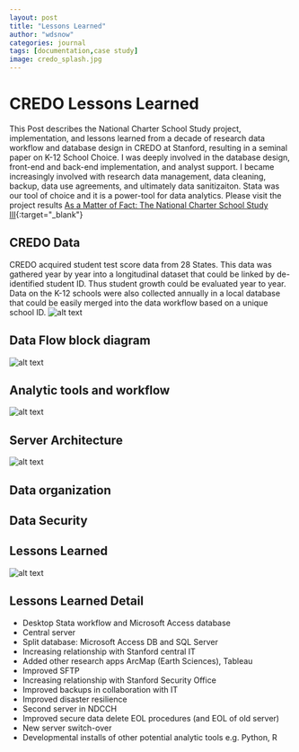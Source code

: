 ```yaml
---
layout: post
title: "Lessons Learned"
author: "wdsnow"
categories: journal
tags: [documentation,case study]
image: credo_splash.jpg
---
```


# CREDO Lessons Learned

This Post describes the National Charter School Study project, implementation, and lessons learned from a decade of research data workflow and database design in CREDO at Stanford, resulting in a seminal paper on K-12 School Choice. I was deeply involved in the database design, front-end and back-end implementation, and analyst support. I became increasingly involved with research data management, data cleaning, backup, data use agreements, and ultimately data sanitizaiton. Stata was our tool of choice and it is a power-tool for data analytics. Please visit the project results [As a Matter of Fact: The National Charter School Study III](https://ncss3.stanford.edu/){:target="_blank"} 

## CREDO Data
CREDO acquired student test score data from 28 States. This data was gathered year by year into a longitudinal dataset that could be linked by de-identified student ID. Thus student growth could be evaluated year to year. Data on the K-12 schools were also collected annually in a local database that could be easily merged into the data workflow based on a unique school ID.
![alt text](https://wdsnow66.github.io/assets/img/credo-data.jpg "CREDO Data")

## Data Flow block diagram
![alt text](https://wdsnow66.github.io/assets/img/credo-workflow.jpg "CREDO Workflow")

## Analytic tools and workflow
![alt text](https://wdsnow66.github.io/assets/img/credo-software.jpg "CREDO Software")

## Server Architecture
![alt text](https://wdsnow66.github.io/assets/img/credo-servers.jpg "CREDO Servers")

## Data organization

## Data Security

## Lessons Learned
![alt text](https://wdsnow66.github.io/assets/img/credo-lessons.jpg "CREDO Lessons Learned")

## Lessons Learned Detail
* Desktop Stata workflow and Microsoft Access database
* Central server 
* Split database: Microsoft Access DB and SQL Server 
* Increasing relationship with Stanford central IT 
* Added other research apps ArcMap (Earth Sciences), Tableau
* Improved SFTP
* Increasing relationship with Stanford Security Office
* Improved backups in collaboration with IT
* Improved disaster resilience
* Second server in NDCCH
* Improved secure data delete EOL procedures (and EOL of old server)
* New server switch-over
* Developmental installs of other potential analytic tools e.g. Python, R


